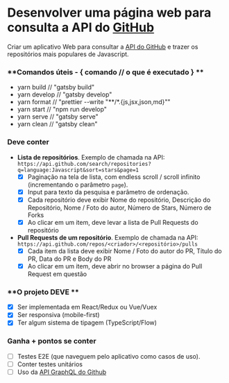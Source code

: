 # Desenvolver uma página web para consulta a API do [GitHub](https://github.com)

Criar um aplicativo Web para consultar a [API do GitHub](https://developer.github.com/v3/) e trazer os repositórios mais populares de Javascript.
### **Comandos úteis - { comando // o que é executado } ** ###
- yarn build // "gatsby build"
- yarn develop // "gatsby develop"
- yarn format // "prettier --write \"**/*.{js,jsx,json,md}\""
- yarn start // "npm run develop"
- yarn serve // "gatsby serve"
- yarn clean // "gatsby clean"

### **Deve conter** ###

- __Lista de repositórios__. Exemplo de chamada na API: `https://api.github.com/search/repositories?q=language:Javascript&sort=stars&page=1`
  - [x] Paginação na tela de lista, com endless scroll / scroll infinito (incrementando o parâmetro `page`).
  - [x] Input para texto da pesquisa e parâmetro de ordenação.
  - [x] Cada repositório deve exibir Nome do repositório, Descrição do Repositório, Nome / Foto do autor, Número de Stars, Número de Forks
  - [x] Ao clicar em um item, deve levar a lista de Pull Requests do repositório
- __Pull Requests de um repositório__. Exemplo de chamada na API: `https://api.github.com/repos/<criador>/<repositório>/pulls`
  - [x] Cada item da lista deve exibir Nome / Foto do autor do PR, Título do PR, Data do PR e Body do PR
  - [x] Ao clicar em um item, deve abrir no browser a página do Pull Request em questão

### **O projeto DEVE ** ##
- [x] Ser implementada em React/Redux ou Vue/Vuex
- [x] Ser responsiva (mobile-first)
- [x] Ter algum sistema de tipagem (TypeScript/Flow)

### **Ganha + pontos se conter** ###

- [ ] Testes E2E (que naveguem pelo aplicativo como casos de uso).
- [ ] Conter testes unitários
- [ ] Uso da [API GraphQL do Github](https://developer.github.com/v4/)